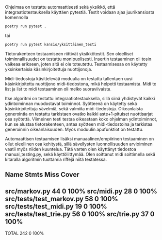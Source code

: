 Ohjelmaa on testattu automaattisesti sekä yksikkö, että integraatiotestauksella käyttäen pytestiä. Testit voidaan ajaa juurikansiosta komennolla
```bash
poetry run pytest .
```
tai
```bash
poetry run pytest kansio/yksittäinen_testi
```

Tietorakenteen testaamiseen riittivät yksikkötestit. Sen oleelliset toiminnallisuudet on testattu monipuolisesti. Insertin testaaminen oli tosin vaikeaa erikseen, joten sitä ei ole toteutettu. Testaamisessa on käytetty yksinkertaisia käsinkirjoitettuja nuottijonoja.

Midi-tiedostoja käsittelevää moduulia on testattu tallentaen uusi käsinkirjoitettu nuottijono midi-tiedostona, mikä helpotti testaamista. Midi to list ja list to midi testaaminen oli melko suoraviivaista.

Itse algoritmi on testattu integraatiotestauksella, sillä siinä yhdistyvät kaikki ydintoiminnan muodostavat toiminnot. Syötteenä on käytetty sekä käsinkirjoitettuja sävelmiä, sekä valmiita midi-tiedostoja. Oikeanlaista generointia on testattu tarkistaen ovatko kaikki aste+1-pituiset nuottisarjat osa syötettä. Viimeinen testi testaa oikeastaan koko ohjelman ydintoiminnot, kun se alustaa tietorakenteen, antaa syötteen midi-tiedostoina ja tarkistaa generoinnin oikeanlaisuuden. Myös moduulin apufunktiot on testattu.

Automaattisen testaamisen lisäksi manuaalinen/empiirinen testaaminen on ollut oleellinen osa kehitystä, sillä sävellysten luonnollisuuden arvioiminen vaatii myös niiden kuuntelua. Tätä varten olen käyttänyt tiedostoa manual_testing.py, sekä käyttöliittymää. Olen soittanut midi soittimella sekä kitaralla algoritmin tuottamia riffejä niitä testatessa.

Name                       Stmts   Miss  Cover
----------------------------------------------
src/markov.py                 44      0   100%
src/midi.py                   28      0   100%
src/tests/test_markov.py      58      0   100%
src/tests/test_midi.py        19      0   100%
src/tests/test_trie.py        56      0   100%
src/trie.py                   37      0   100%
----------------------------------------------
TOTAL                        242      0   100%